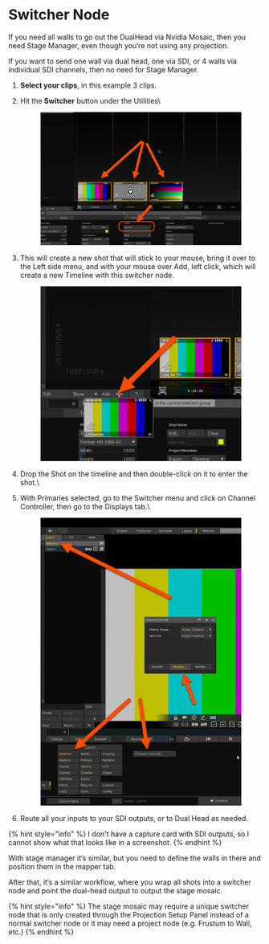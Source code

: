 # Switcher Node

If you need all walls to go out the DualHead via Nvidia Mosaic, then you need Stage Manager, even though you‘re not using any projection.

If you want to send one wall via dual head, one via SDI, or 4 walls via individual SDI channels, then no need for Stage Manager.

1. **Select your clips**, in this example 3 clips.
2.  Hit the **Switcher** button under the Utilities\


    <figure><img src="../.gitbook/assets/image (2) (1) (1) (1) (1) (1) (1) (1) (1) (1) (1) (1) (1) (1) (1) (1) (1) (1) (1) (1).png" alt=""><figcaption></figcaption></figure>


3.  This will create a new shot that will stick to your mouse, bring it over to the Left side menu, and with your mouse over Add, left click, which will create a new Timeline with this switcher node.

    <figure><img src="../.gitbook/assets/image (6) (1) (1) (1) (1) (1) (1) (1) (1) (1) (1) (1).png" alt=""><figcaption></figcaption></figure>
4. Drop the Shot on the timeline and then double-click on it to enter the shot.\

5.  With Primaries selected, go to the Switcher menu and click on Channel Controller, then go to the Displays tab.\


    <figure><img src="../.gitbook/assets/image (9) (1) (1) (1) (1) (1) (1) (1).png" alt=""><figcaption></figcaption></figure>


6. Route all your inputs to your SDI outputs, or to Dual Head as needed.

{% hint style="info" %}
I don't have a capture card with SDI outputs, so I cannot show what that looks like in a screenshot.&#x20;
{% endhint %}

With stage manager it‘s similar, but you need to define the walls in there and position them in the mapper tab.&#x20;

After that, it‘s a similar workflow, where you wrap all shots into a switcher node and point the dual-head output to output the stage mosaic.&#x20;

{% hint style="info" %}
The stage mosaic may require a unique switcher node that is only created through the Projection Setup Panel instead of a normal switcher node or it may need a project node (e.g. Frustum to Wall, etc.)
{% endhint %}
